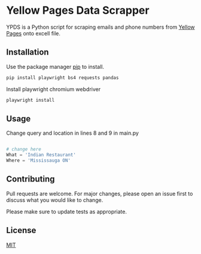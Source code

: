 # Yellow Pages  Data Scrapper

YPDS is a Python script for scraping emails and phone numbers from [Yellow Pages](https://www.yellowpages.ca/) onto excell file.

## Installation

Use the package manager [pip](https://pip.pypa.io/en/stable/) to install.

```bash
pip install playwright bs4 requests pandas
```
Install playwright chromium webdriver
```bash
playwright install
```
## Usage
Change query and location in lines 8 and 9 in main.py
```python

# change here
What = 'Indian Restaurant'
Where = 'Mississauga ON'


```

## Contributing

Pull requests are welcome. For major changes, please open an issue first
to discuss what you would like to change.

Please make sure to update tests as appropriate.

## License

[MIT](https://choosealicense.com/licenses/mit/)
